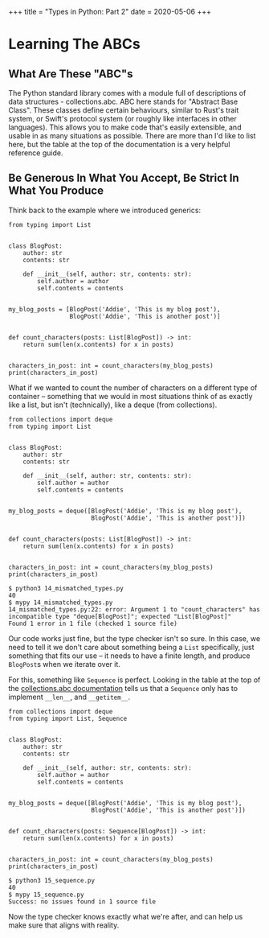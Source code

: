 +++
title = "Types in Python: Part 2"
date = 2020-05-06
+++
# Learning The ABCs
## What Are These "ABC"s

The Python standard library comes with a module full of descriptions of data structures - collections.abc. ABC here stands for "Abstract Base Class". These classes define certain behaviours, similar to Rust's trait system, or Swift's protocol system (or roughly like interfaces in other languages). This allows you to make code that's easily extensible, and usable in as many situations as possible. There are more than I'd like to list here, but the table at the top of the documentation is a very helpful reference guide.

## Be Generous In What You Accept, Be Strict In What You Produce

Think back to the example where we introduced generics:

```python3
from typing import List


class BlogPost:
    author: str
    contents: str

    def __init__(self, author: str, contents: str):
        self.author = author
        self.contents = contents


my_blog_posts = [BlogPost('Addie', 'This is my blog post'),
                 BlogPost('Addie', 'This is another post')]


def count_characters(posts: List[BlogPost]) -> int:
    return sum(len(x.contents) for x in posts)


characters_in_post: int = count_characters(my_blog_posts)
print(characters_in_post)
```

What if we wanted to count the number of characters on a different type of container – something that we would in most situations think of as exactly like a list, but isn't (technically), like a deque (from collections).

```python3
from collections import deque
from typing import List


class BlogPost:
    author: str
    contents: str

    def __init__(self, author: str, contents: str):
        self.author = author
        self.contents = contents


my_blog_posts = deque([BlogPost('Addie', 'This is my blog post'),
                       BlogPost('Addie', 'This is another post')])


def count_characters(posts: List[BlogPost]) -> int:
    return sum(len(x.contents) for x in posts)


characters_in_post: int = count_characters(my_blog_posts)
print(characters_in_post)
```

```
$ python3 14_mismatched_types.py
40
$ mypy 14_mismatched_types.py
14_mismatched_types.py:22: error: Argument 1 to "count_characters" has incompatible type "deque[BlogPost]"; expected "List[BlogPost]"
Found 1 error in 1 file (checked 1 source file)
```

Our code works just fine, but the type checker isn't so sure. In this case, we need to tell it we don't care about something being a `List` specifically, just something that fits our use – it needs to have a finite length, and produce `BlogPost`s when we iterate over it.

For this, something like `Sequence` is perfect. Looking in the table at the top of the [collections.abc documentation](https://docs.python.org/3/library/collections.abc.html#collections-abstract-base-classes) tells us that a `Sequence` only has to implement `__len__`, and `__getitem__`.

```python3
from collections import deque
from typing import List, Sequence


class BlogPost:
    author: str
    contents: str

    def __init__(self, author: str, contents: str):
        self.author = author
        self.contents = contents


my_blog_posts = deque([BlogPost('Addie', 'This is my blog post'),
                       BlogPost('Addie', 'This is another post')])


def count_characters(posts: Sequence[BlogPost]) -> int:
    return sum(len(x.contents) for x in posts)


characters_in_post: int = count_characters(my_blog_posts)
print(characters_in_post)
```

```
$ python3 15_sequence.py
40
$ mypy 15_sequence.py
Success: no issues found in 1 source file
```

Now the type checker knows exactly what we're after, and can help us make sure that aligns with reality.

